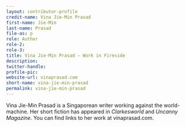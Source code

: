 ```yaml
---
layout: contributor-profile
credit-name: Vina Jie-Min Prasad
first-name: Jie-Min
last-name: Prasad
file-as: p
role: Author
role-2:
role-3:
title: Vina Jie-Min Prasad — Work in Fireside
description:
twitter-handle:
profile-pic:
website-url: vinaprasad.com
short-name: vina-jie-min-prasad
permalink: vina-jie-min-prasad
---
```


Vina Jie-Min Prasad is a Singaporean writer working against the world-machine. Her short fiction has appeared in _Clarkesworld_ and _Uncanny Magazine_. You can find links to her work at vinaprasad.com.
